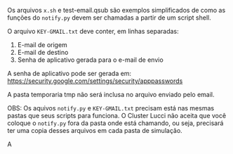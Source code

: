 Os arquivos `x.sh` e test-email.qsub são exemplos simplificados de como as funções do `notify.py` devem ser chamadas a partir de um script shell.

O arquivo `KEY-GMAIL.txt` deve conter, em linhas separadas:  
1. E-mail de origem  
2. E-mail de destino  
3. Senha de aplicativo gerada para o e-mail de envio

A senha de aplicativo pode ser gerada em: https://security.google.com/settings/security/apppasswords

A pasta temporaria tmp não será inclusa no arquivo enviado pelo email.

OBS: Os aquivos `notify.py` e `KEY-GMAIL.txt` precisam está nas mesmas pastas que seus scripts para funciona. O Cluster Lucci não aceita que você coloque o `notify.py` fora da pasta onde está chamando, ou seja, precisará ter uma copia desses arquivos em cada pasta de simulação.

A
